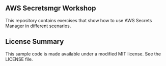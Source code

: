 ## AWS Secretsmgr Workshop

This repository contains exercises that show how to use AWS Secrets Manager in different scenarios.

## License Summary

This sample code is made available under a modified MIT license. See the LICENSE file.

